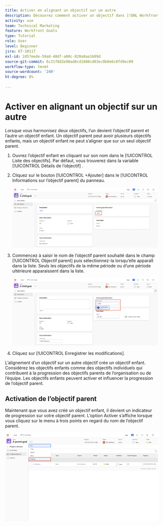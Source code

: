 ```yaml
---
title: Activer en alignant un objectif sur un autre
description: Découvrez comment activer un objectif dans [!DNL Workfront Goals] en l’alignant sur un autre objectif.
activity: use
team: Technical Marketing
feature: Workfront Goals
type: Tutorial
role: User
level: Beginner
jira: KT-10117
exl-id: 2d57eede-59a8-48df-a00c-820a0aa1609d
source-git-commit: 6c31f8d2e98ad8cd1880cd03ec0b0e6c0fd9ec09
workflow-type: tm+mt
source-wordcount: '249'
ht-degree: 0%

---
```


# Activer en alignant un objectif sur un autre

Lorsque vous harmonisez deux objectifs, l’un devient l’objectif parent et l’autre un objectif enfant. Un objectif parent peut avoir plusieurs objectifs enfants, mais un objectif enfant ne peut s’aligner que sur un seul objectif parent.

1. Ouvrez l’objectif enfant en cliquant sur son nom dans le [!UICONTROL Liste des objectifs]. Par défaut, vous trouverez dans la variable [!UICONTROL Détails de l’objectif] .
1. Cliquez sur le bouton [!UICONTROL +Ajouter] dans le [!UICONTROL Informations sur l’objectif parent] du panneau.

   ![Capture d’écran de la [!UICONTROL Détails de l’objectif] tab](assets/06-workfront-goals-align-goals.png)

1. Commencez à saisir le nom de l’objectif parent souhaité dans le champ [!UICONTROL Objectif parent] puis sélectionnez-la lorsqu’elle apparaît dans la liste. Seuls les objectifs de la même période ou d’une période ultérieure apparaissent dans la liste.

   ![Capture d’écran de la [!UICONTROL Détails de l’objectif] affichant le panneau [!UICONTROL Informations sur l’objectif parent] panel](assets/07-workfront-goals-align-to.png)

1. Cliquez sur [!UICONTROL Enregistrer les modifications].

L’alignement d’un objectif sur un autre objectif crée un objectif enfant. Considérez les objectifs enfants comme des objectifs individuels qui contribuent à la progression des objectifs parents de l’organisation ou de l’équipe. Les objectifs enfants peuvent activer et influencer la progression de l’objectif parent.

## Activation de l’objectif parent

Maintenant que vous avez créé un objectif enfant, il devient un indicateur de progression sur votre objectif parent. L’option Activer s’affiche lorsque vous cliquez sur le menu à trois points en regard du nom de l’objectif parent.

![Capture d’écran montrant comment activer l’objectif parent.](assets/activate-the-parent-goal.png)

